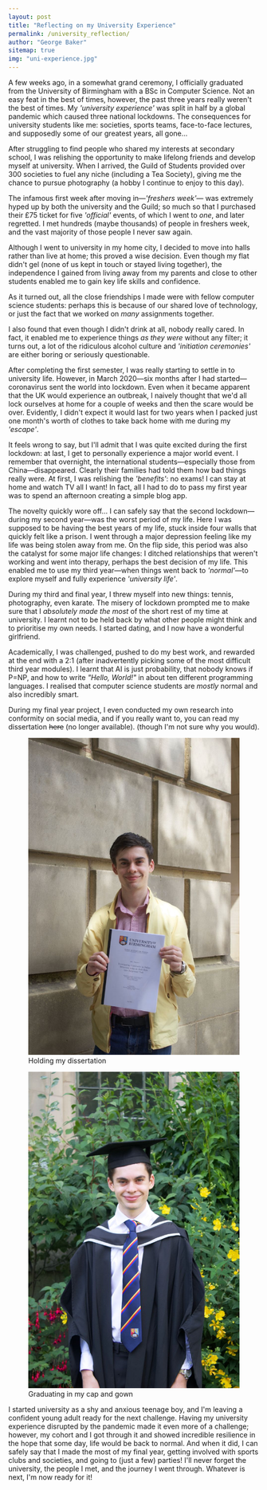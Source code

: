 ```yaml
---
layout: post
title: "Reflecting on my University Experience"
permalink: /university_reflection/
author: "George Baker"
sitemap: true
img: "uni-experience.jpg"
---
```


A few weeks ago, in a somewhat grand ceremony, I officially graduated from the University of Birmingham with a BSc in
Computer Science. Not an easy feat in the best of times, however, the past three years really weren't the best of times. My *'university
experience'* was split in half by a global pandemic which caused three national lockdowns. The consequences for university
students like me: societies, sports teams, face-to-face lectures, and supposedly some of our greatest years, all gone...

After struggling to find people who shared my interests at secondary school, I was relishing the opportunity to make lifelong
friends and develop myself at university. When I arrived, the Guild of Students provided over 300 societies to fuel
any niche (including a Tea Society), giving me the chance to pursue photography (a hobby I continue to enjoy to this day).

The infamous first week after moving in—*'freshers week'*— was extremely hyped up by both the university and the Guild;
so much so that I purchased their £75 ticket for five *'official'* events, of which I went to *one*, and later regretted.
I met hundreds (maybe thousands) of people in freshers week, and the vast majority of those people I never saw again.

Although I went to university in my home city, I decided to move into halls rather than live at home; this proved a wise
decision. Even though my flat didn't gel (none of us kept in touch or stayed living together), the independence I gained
from living away from my parents and close to other students enabled me to gain key life skills and confidence.

As it turned out, all the close friendships I made were with fellow computer science students: perhaps this is because of our shared love
of technology, or just the fact that we worked on *many* assignments together.

I also found that even though I didn't drink at all, nobody really cared. In fact, it enabled me to experience things
*as they were* without any filter; it turns out, a lot of the ridiculous alcohol culture and *'initiation ceremonies'*
are either boring or seriously questionable.

After completing the first semester, I was really starting to settle in to university life. However, in March 2020—six
months after I had started—coronavirus sent the world into lockdown. Even when it became apparent that the UK would experience an outbreak, I naively thought that we'd all lock
ourselves at home for a couple of weeks and then the scare would be over. Evidently, I didn't expect it
would last for two years when I packed just one month's worth of clothes to take back home with me during my *'escape'*.

It feels wrong to say, but I'll admit that I was quite excited during the first lockdown: at last, I get to personally
experience a major world event. I remember that overnight, the international students—especially those from China—disappeared.
Clearly their families had told them how bad things really were. At first, I was relishing the *'benefits'*: no exams! I can stay at home
and watch TV all I want! In fact, all I had to do to pass my first year was to spend an afternoon creating a simple
blog app.

The novelty quickly wore off... I can safely say that the second lockdown—during my second year—was
the worst period of my life. Here I was supposed to be having the best years of my life, stuck inside four walls that quickly
felt like a prison. I went through a major depression feeling like my life was being stolen away from me. On the flip side,
this period was also the catalyst for some major life changes: I ditched relationships that weren't working and went
into therapy, perhaps the best decision of my life. This enabled me to use my third year—when things went back to
*'normal'*—to explore myself and fully experience *'university life'*.

During my third and final year, I threw myself into new things: tennis, photography, even karate. The misery of lockdown
prompted me to make sure that I *absolutely made the most* of the short rest of my time at university. I learnt not to be held
back by what other people might think and to prioritise my own needs. I started dating, and I now have
a wonderful girlfriend.

Academically, I was challenged, pushed to do my best work, and rewarded at the end with a 2:1 (after inadvertently picking
some of the most difficult third year modules). I learnt that AI is just probability, that nobody knows if P=NP, and
how to write *"Hello, World!"* in about ten different programming languages. I realised that computer science students
are *mostly* normal and also incredibly smart.

During my final year project, I even conducted my own research
into conformity on social media, and if you really want to, you can read my dissertation ~~here~~ (no longer available).
(though I'm not sure why you would).

<div class="d-inline-flex w-100 flex-wrap">
<div class="w-50 p-2">
    <figure class="figure">
        <img src="/img/posts/dissertation.jpeg" alt="" class="img-fluid">
        <figcaption class="figure-caption">Holding my dissertation</figcaption>
    </figure>
</div>
<div class="w-50 p-2">
    <figure class="figure">
        <img src="/img/posts/graduation.jpeg" alt="" class="img-fluid">
        <figcaption class="figure-caption">Graduating in my cap and gown</figcaption>
    </figure>
</div>
</div>

I started university as a shy and anxious teenage boy, and I'm leaving a confident young adult ready for the next
challenge. Having my university experience disrupted by the pandemic made it even more of a challenge; however, my
cohort and I got through it and showed incredible resilience in the hope that some day, life would be back to normal.
And when it did, I can safely say that I made the most of my final year, getting involved with sports clubs and
societies, and going to (just a few) parties! I'll never forget the university, the people I met, and the journey I went
through. Whatever is next, I'm now ready for it!



